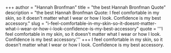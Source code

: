 +++
author = "Hannah Bronfman"
title = "the best Hannah Bronfman Quote"
description = "the best Hannah Bronfman Quote: I feel comfortable in my skin, so it doesn't matter what I wear or how I look. Confidence is my best accessory."
slug = "i-feel-comfortable-in-my-skin-so-it-doesnt-matter-what-i-wear-or-how-i-look-confidence-is-my-best-accessory"
quote = '''I feel comfortable in my skin, so it doesn't matter what I wear or how I look. Confidence is my best accessory.'''
+++
I feel comfortable in my skin, so it doesn't matter what I wear or how I look. Confidence is my best accessory.
